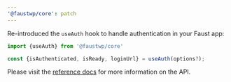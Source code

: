 ```yaml
---
'@faustwp/core': patch
---
```


Re-introduced the `useAuth` hook to handle authentication in your Faust app:

```js
import {useAuth} from '@faustwp/core'

const {isAuthenticated, isReady, loginUrl} = useAuth(options?);
```

Please visit the [reference docs](https://faustjs.org/docs/reference/useAuth) for more information on the API.

